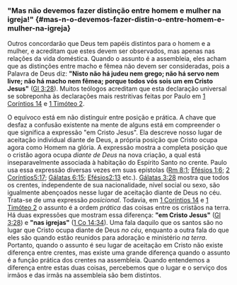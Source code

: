 ### &quot;Mas não devemos fazer distinção entre homem e mulher na igreja!&quot; {#mas-n-o-devemos-fazer-distin-o-entre-homem-e-mulher-na-igreja}

Outros concordarão que Deus tem papéis distintos para o homem e a mulher, e acreditam que estes devem ser observados, mas apenas nas relações da vida doméstica. Quando o assunto é a assembleia, eles acham que as distinções entre macho e fêmea não devem ser consideradas, pois a Palavra de Deus diz: **&quot;Nisto não há judeu nem grego; não há servo nem livre; não há macho nem fêmea; porque todos vós sois um em Cristo Jesus&quot;** ([Gl 3:28](http://bibliaonline.com.br/acf/gl/3/28)). Muitos teólogos acreditam que esta declaração universal se sobreponha às declarações mais restritivas feitas por Paulo em [1 Coríntios 14](http://bibliaonline.com.br/acf/1co/14) e [1 Timóteo 2](http://bibliaonline.com.br/acf/1tm/2).

O equívoco está em não distinguir entre posição e prática. A chave que desfaz a confusão existente na mente de alguns está em compreender o que significa a expressão &quot;em Cristo Jesus&quot;. Ela descreve nosso lugar de aceitação individual diante de Deus, a própria posição que Cristo ocupa agora como Homem na glória. A expressão mostra a completa posição que o cristão agora ocupa _diante de Deus_ na nova criação, a qual está inseparavelmente associada à habitação do Espírito Santo no crente. Paulo usa essa expressão diversas vezes em suas epístolas ([Rm 8:1](http://bibliaonline.com.br/acf/rm/8/1); [Efésios 1:6](http://bibliaonline.com.br/acf/ef/1/6); [2 Coríntios5:17](http://bibliaonline.com.br/acf/2co/5/17); [Gálatas 6:15](http://bibliaonline.com.br/acf/gl/6/15); [Efésios2:13](http://bibliaonline.com.br/acf/ef/2/13) etc.). [Gálatas 3:28](http://bibliaonline.com.br/acf/gl/3/28) mostra que todos os crentes, independente de sua nacionalidade, nível social ou sexo, são igualmente abençoados nesse lugar de aceitação diante de Deus no céu. Trata-se de uma expressão _posicional_. Todavia, em [1 Coríntios 14](http://bibliaonline.com.br/acf/1co/14) e [1 Timóteo 2](http://bibliaonline.com.br/acf/1tm/2) o assunto é a ordem _prática_ das coisas entre os cristãos na terra. Há duas expressões que mostram essa diferença: **&quot;em Cristo Jesus&quot;** ([Gl 3:28](http://bibliaonline.com.br/acf/gl/3/28)) e **&quot;nas igrejas&quot;** ([1 Co 14:34](http://bibliaonline.com.br/acf/1co/14/34)). Uma fala daquilo que os santos são no lugar que Cristo ocupa diante de Deus _no céu_, enquanto a outra fala do que eles são quando estão reunidos para adoração e ministério _na terra_. Portanto, quando o assunto é seu lugar de aceitação em Cristo não existe diferença entre crentes, mas existe uma grande diferença quando o assunto é a função prática dos crentes na assembleia. Quando entendemos a diferença entre estas duas coisas, percebemos que o lugar e o serviço dos irmãos e das irmãs na assembleia são bem distintos.